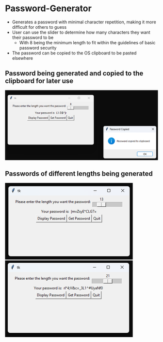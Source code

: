 # Password-Generator
  * Generates a password with minimal character repetition, making it more difficult for others to guess
  * User can use the slider to determine how many characters they want their password to be
    * With 8 being the minimum length to fit within the guidelines of basic password security
  * The password can be copied to the OS clipboard to be pasted elsewhere

## Password being generated and copied to the clipboard for later use
![Password Clipboard](https://github.com/Pb3aNG01/Password-Generator/blob/main/Screenshot%202025-08-17%20152532.png)

## Passwords of different lengths being generated
![13 char length password](https://github.com/Pb3aNG01/Password-Generator/blob/main/Screenshot%202025-08-17%20152552.png)
![21 char length password](https://github.com/Pb3aNG01/Password-Generator/blob/main/Screenshot%202025-08-17%20152617.png)
